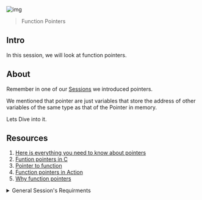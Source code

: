![img](https://assets.imaginablefutures.com/media/images/ALX_Logo.max-200x150.png)
> Function Pointers

## Intro 
In this session, we will look at function pointers.

## About 
Remember in one of our [Sessions](https://github.com/Itsfoss0/alx-low_level_programming/tree/main/0x05-pointers_arrays_strings) we introduced pointers.

We mentioned that pointer are just variables that store the address of other variables of the same type as that of the Pointer in memory. 

Lets Dive into it. 

## Resources 
1. [Here is everything you need to know about pointers](https://boredzo.org/pointers/)
2. [Funtion pointers in C](https://www.geeksforgeeks.org/function-pointer-in-c/)
3. [Pointer to  function ](https://publications.gbdirect.co.uk//c_book/chapter5/function_pointers.html)
4. [Function pointers in Action](https://www.youtube.com/watch?v=ynYtgGUNelE)
5. [Why function pointers](https://www.youtube.com/watch?v=sxTFSDAZM8s)

<details>
<summary>General Session's Requirments</summary>
<br/>
After going through the above resources, you should be able to explain to anyone without the help of Google the following.
<ul>
<li>What are function pointers and how to use them?</li>
<li>What does a function pointer exactly hold?</li>
<li>Where does a function pointer point to in the virtual memory?</li>
</ul>
</details>
